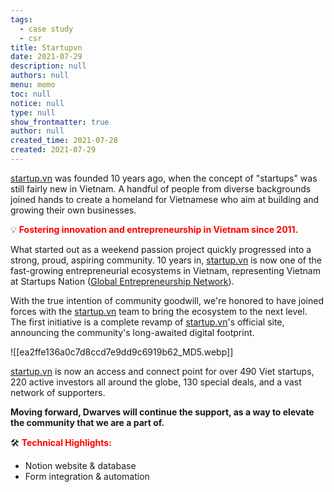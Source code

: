 ```yaml
---
tags: 
  - case study
  - csr
title: Startupvn
date: 2021-07-29
description: null
authors: null
menu: memo
toc: null
notice: null
type: null
show_frontmatter: true
author: null
created_time: 2021-07-28
created: 2021-07-29
---
```


<!-- column_list 22e28440-fa65-4113-821f-0539bad6a86c -->

<!-- column 510c01eb-77c1-4706-b64f-57969062d587 -->

<span style='color:red'>[startup.vn](http://startup.vn/)</span> was founded 10 years ago, when the concept of "startups" was still fairly new in Vietnam. A handful of people from diverse backgrounds joined hands to create a homeland for Vietnamese who aim at building and growing their own businesses.


<!-- column 5773cd81-ff60-45e2-bf00-d4d86fbc4751 -->

💡 <span style='color:red'>**Fostering innovation and entrepreneurship in Vietnam since 2011.**</span>

What started out as a weekend passion project quickly progressed into a strong, proud, aspiring community. 10 years in, <span style='color:red'>[startup.vn](http://startup.vn/)</span> is now one of the fast-growing entrepreneurial ecosystems in Vietnam, representing Vietnam at Startups Nation ([Global Entrepreneurship Network](https://www.genglobal.org/)).


With the true intention of community goodwill, we're honored to have joined forces with the <span style='color:red'>[startup.vn](http://startup.vn/)</span> team to bring the ecosystem to the next level. The first initiative is a complete revamp of <span style='color:red'>[startup.vn](http://startup.vn/)</span>'s official site, announcing the community's long-awaited digital footprint.


<!-- column_list 6f58a75e-ce1e-452e-86c1-5a67546c09e8 -->

<!-- column 3afe4d99-95f4-4dff-b686-54f08f81bbc6 -->

![[ea2ffe136a0c7d8ccd7e9dd9c6919b62_MD5.webp]]

<!-- column 6127dfb9-6ef3-4a20-8026-a65d73d5d759 -->

<span style='color:red'>[startup.vn](http://startup.vn/)</span> is now an access and connect point for over 490 Viet startups, 220 active investors all around the globe, 130 special deals, and a vast network of supporters.


**Moving forward, Dwarves will continue the support, as a way to elevate the community that we are a part of.**


🛠 <span style='color:red'>**Technical Highlights:**</span>
- Notion website & database
- Form integration & automation



